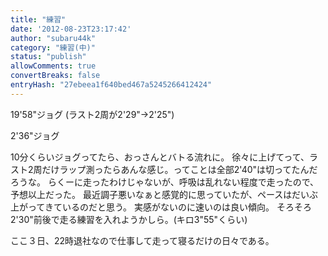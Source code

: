 ```yaml
---
title: "練習"
date: '2012-08-23T23:17:42'
author: "subaru44k"
category: "練習(中)"
status: "publish"
allowComments: true
convertBreaks: false
entryHash: "27ebeea1f640bed467a5245266412424"
---
```

19'58"ジョグ
(ラスト2周が2'29"→2'25")

2'36"ジョグ

10分くらいジョグってたら、おっさんとバトる流れに。
徐々に上げてって、ラスト2周だけラップ測ったらあんな感じ。ってことは全部2'40"は切ってたんだろうな。
らくーに走ったわけじゃないが、呼吸は乱れない程度で走ったので、予想以上だった。
最近調子悪いなぁと感覚的に思っていたが、ペースはだいぶ上がってきているのだと思う。
実感がないのに速いのは良い傾向。
そろそろ2'30"前後で走る練習を入れようかしら。(キロ3"55"くらい)

ここ３日、22時退社なので仕事して走って寝るだけの日々である。
